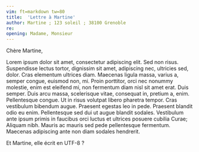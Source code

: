 ```yaml
---
vim: ft=markdown tw=80
title:  'Lettre à Martine'
author: Martine ; 123 soleil ; 38100 Grenoble
re: 
opening: Madame, Monsieur
---
```


Chère Martine,

Lorem ipsum dolor sit amet, consectetur adipiscing elit. Sed non risus.
Suspendisse lectus tortor, dignissim sit amet, adipiscing nec, ultricies sed,
dolor. Cras elementum ultrices diam. Maecenas ligula massa, varius a, semper
congue, euismod non, mi. Proin porttitor, orci nec nonummy molestie, enim est
eleifend mi, non fermentum diam nisl sit amet erat. Duis semper. Duis arcu
massa, scelerisque vitae, consequat in, pretium a, enim. Pellentesque congue.
Ut in risus volutpat libero pharetra tempor. Cras vestibulum bibendum augue.
Praesent egestas leo in pede. Praesent blandit odio eu enim. Pellentesque sed
dui ut augue blandit sodales. Vestibulum ante ipsum primis in faucibus orci
luctus et ultrices posuere cubilia Curae; Aliquam nibh. Mauris ac mauris sed
pede pellentesque fermentum. Maecenas adipiscing ante non diam sodales
hendrerit.

Et Martine, elle écrit en UTF-8 ?


